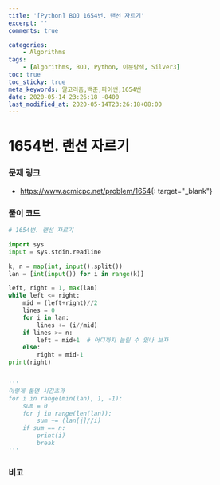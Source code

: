 ```yaml
---
title: '[Python] BOJ 1654번. 랜선 자르기'
excerpt: ''
comments: true

categories:
    - Algorithms
tags:
    - [Algorithms, BOJ, Python, 이분탐색, Silver3]
toc: true
toc_sticky: true
meta_keywords: 알고리즘,백준,파이썬,1654번
date: 2020-05-14 23:26:18 -0400
last_modified_at: 2020-05-14T23:26:18+08:00
---
```


# 1654번. 랜선 자르기

### 문제 링크

-   <https://www.acmicpc.net/problem/1654>{: target="\_blank"}

### 풀이 코드

```python
# 1654번. 랜선 자르기

import sys
input = sys.stdin.readline

k, n = map(int, input().split())
lan = [int(input()) for i in range(k)]

left, right = 1, max(lan)
while left <= right:
    mid = (left+right)//2
    lines = 0
    for i in lan:
        lines += (i//mid)
    if lines >= n:
        left = mid+1  # 어디까지 늘릴 수 있나 보자
    else:
        right = mid-1
print(right)


'''
이렇게 풀면 시간초과
for i in range(min(lan), 1, -1):
    sum = 0
    for j in range(len(lan)):
        sum += (lan[j]//i)
    if sum == n:
        print(i)
        break
'''
```

### 비고
